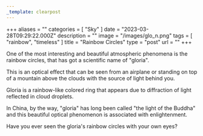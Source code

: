 ```yaml
---
_template: clearpost
---
```



+++
aliases = ""
categories = [ "Sky" ]
date = "2023-03-28T09:29:22.000Z"
description = ""
image = "/images/glo_n.png"
tags = [ "rainbow", "timeless" ]
title = "Rainbow Circles"
type = "post"
url = ""
+++


One of the most interesting and beautiful atmospheric phenomena is the rainbow circles, that has got a scientific name of "gloria".  
  
This is an optical effect that can be seen from an airplane or standing on top of a mountain above the clouds with the source of light behind you.  
  
Gloria is a rainbow-like colored ring that appears due to diffraction of light reflected in cloud droplets.  
  
In China, by the way, "gloria" has long been called "the light of the Buddha" and this beautiful optical phenomenon is associated with enlightenment.  
  
Have you ever seen the gloria's rainbow circles with your own eyes?
